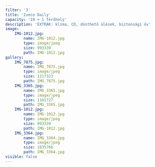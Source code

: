 ```yaml
---
filter: '3'
title: 'Iveco Daily'
capacity: '19 + 1 férőhely'
description: 'EXTRÁK: klíma, CD, dönthető ülések, biztonsági öv'
image:
    IMG-1012.jpg:
        name: IMG-1012.jpg
        type: image/jpeg
        size: 993339
        path: IMG-1012.jpg
gallery:
    IMG_7875.jpg:
        name: IMG_7875.jpg
        type: image/jpeg
        size: 1217323
        path: IMG_7875.jpg
    IMG_3365.jpg:
        name: IMG_3365.jpg
        type: image/jpeg
        size: 1101727
        path: IMG_3365.jpg
    IMG-1012.jpg:
        name: IMG-1012.jpg
        type: image/jpeg
        size: 993339
        path: IMG-1012.jpg
    IMG_3364.jpg:
        name: IMG_3364.jpg
        type: image/jpeg
        size: 1035766
        path: IMG_3364.jpg
visible: false
---
```

